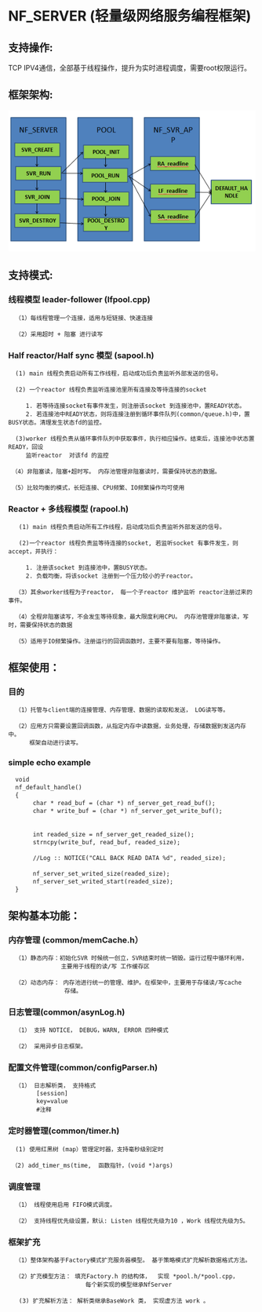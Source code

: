 NF_SERVER  (轻量级网络服务编程框架)
===================================  

支持操作:
-----------------------------------  

TCP  IPV4通信，全部基于线程操作，提升为实时进程调度，需要root权限运行。

框架架构:
-----------------------------------  
![](img/frame.png)


支持模式: 
-----------------------------------  


### 线程模型 leader-follower (lfpool.cpp)

      （1）每线程管理一个连接，适用与短链接、快速连接
      
      （2）采用超时 + 阻塞 进行读写


### Half reactor/Half sync 模型 (sapool.h)

      (1) main 线程负责启动所有工作线程，启动成功后负责监听外部发送的信号。

      (2) 一个reactor 线程负责监听连接池里所有连接及等待连接的socket
      
         1. 若等待连接socket有事件发生，则注册该socket 到连接池中，置READY状态。
         2. 若连接池中READY状态，则将连接注册到循环事件队列(common/queue.h)中，置BUSY状态。清理发生状态fd的监控。
         
      (3)worker 线程负责从循环事件队列中获取事件，执行相应操作。结束后，连接池中状态置READY，回设
         监听reactor  对该fd 的监控

     （4）非阻塞读，阻塞+超时写。 内存池管理非阻塞读时，需要保持状态的数据。
      
     （5）比较均衡的模式，长短连接、CPU频繁、IO频繁操作均可使用


### Reactor + 多线程模型 (rapool.h)

       (1) main 线程负责启动所有工作线程，启动成功后负责监听外部发送的信号。

       (2)一个reactor 线程负责监等待连接的socket, 若监听socket 有事件发生，则accept，并执行： 
      
         1. 注册该socket 到连接池中，置BUSY状态。
         2. 负载均衡，将该socket 注册到一个压力较小的子reactor。

      （3）其余worker线程为子reactor， 每一个子reactor 维护监听 reactor注册过来的事件。

      （4）全程非阻塞读写，不会发生等待现象，最大限度利用CPU。 内存池管理非阻塞读，写时，需要保持状态的数据
      
      （5）适用于IO频繁操作。注册运行的回调函数时，主要不要有阻塞，等待操作。 


框架使用：
-----------------------------------  

### 目的

      （1）托管与client端的连接管理、内存管理、数据的读取和发送， LOG读写等。
      
      （2）应用方只需要设置回调函数，从指定内存中读数据，业务处理，存储数据到发送内存中。
          框架自动进行读写。
  
### simple echo example        
      void
      nf_default_handle()
      {
           char * read_buf = (char *) nf_server_get_read_buf();
           char * write_buf = (char *) nf_server_get_write_buf();
           
           
           int readed_size = nf_server_get_readed_size();
           strncpy(write_buf, read_buf, readed_size);
           
           //Log :: NOTICE("CALL BACK READ DATA %d", readed_size);
           
           nf_server_set_writed_size(readed_size);
           nf_server_set_writed_start(readed_size);
      }
      


架构基本功能：
-----------------------------------  
### 内存管理 (common/memCache.h）

      （1）静态内存：初始化SVR 时候统一创立，SVR结束时统一销毁。运行过程中循环利用，
                   主要用于线程的读/写 工作缓存区
            
      （2）动态内存： 内存池进行统一的管理、维护。在框架中，主要用于存储读/写cache
                    存储。

### 日志管理(common/asynLog.h)

      （1） 支持 NOTICE， DEBUG，WARN, ERROR 四种模式
            
      （2） 采用异步日志框架。
            
### 配置文件管理(common/configParser.h)

      （1） 日志解析类， 支持格式
            [session]
            key=value
            #注释
      
### 定时器管理(common/timer.h)

      (1) 使用红黑树 (map）管理定时器，支持毫秒级别定时
     
     （2) add_timer_ms(time,  函数指针，(void *)args)


### 调度管理

      （1） 线程使用启用 FIFO模式调度。
      
      （2） 支持线程优先级设置，默认: Listen 线程优先级为10 ，Work 线程优先级为5。 


### 框架扩充

      （1）整体架构基于Factory模式扩充服务器模型。 基于策略模式扩充解析数据格式方法。
      
      （2）扩充模型方法： 填充Factory.h 的结构体，  实现 *pool.h/*pool.cpp， 
                          每个新实现的模型继承NfServer
      
       (3) 扩充解析方法： 解析类继承BaseWork 类， 实现虚方法 work 。


